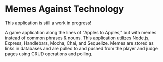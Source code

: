 # Memes Against Technology

This application is still a work in progress!

A game application along the lines of "Apples to Apples," but with memes instead of common phrases & nouns. This application utilizes Node.js, Express, Handlebars, Mocha, Chai, and Sequelize. Memes are stored as links in databases and are pulled to and pushed from the player and judge pages using CRUD operations and polling.
